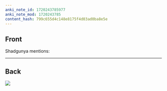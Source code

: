 ```yaml
---
anki_note_id: 1720243785977
anki_note_mod: 1720243785
content_hash: 799c655d4c148e8175f4d03ad0ba8e5e
---
```


## Front

Shadgunya mentions:

<hr/>

## Back

![](img4452314890332972596.jpg)
